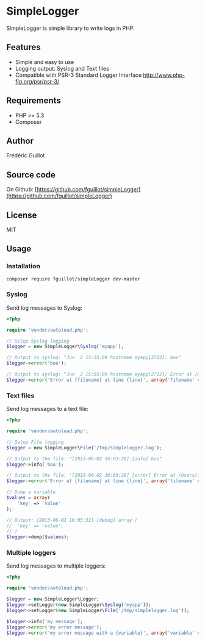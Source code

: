 SimpleLogger
============

SimpleLogger is simple library to write logs in PHP.

Features
--------

- Simple and easy to use
- Logging output: Syslog and Text files
- Compatible with PSR-3 Standard Logger Interface <http://www.php-fig.org/psr/psr-3/>

Requirements
------------

- PHP >= 5.3
- Composer

Author
------

Frédéric Guillot

Source code
-----------

On Github: [https://github.com/fguillot/simpleLogger](https://github.com/fguillot/simpleLogger)

License
-------

MIT

Usage
-----

### Installation

```bash
composer require fguillot/simpleLogger dev-master
```

### Syslog

Send log messages to Syslog:

```php
<?php

require 'vendor/autoload.php';

// Setup Syslog logging
$logger = new SimpleLogger\Syslog('myapp');

// Output to syslog: "Jun  2 15:55:09 hostname myapp[2712]: boo"
$logger->error('boo');

// Output to syslog: "Jun  2 15:55:09 hostname myapp[2712]: Error at /Users/Me/Devel/libraries/simpleLogger/example.php at line 15"
$logger->error('Error at {filename} at line {line}', array('filename' => __FILE__, 'line' => __LINE__));
```

### Text files

Send log messages to a text file:

```php
<?php

require 'vendor/autoload.php';

// Setup File logging
$logger = new SimpleLogger\File('/tmp/simplelogger.log');

// Output to the file: "[2013-06-02 16:03:28] [info] boo"
$logger->info('boo');

// Output to the file: "[2013-06-02 16:03:28] [error] Error at /Users/fred/Devel/libraries/simpleLogger/example.php at line 24"
$logger->error('Error at {filename} at line {line}', array('filename' => __FILE__, 'line' => __LINE__));

// Dump a variable
$values = array(
    'key' => 'value'
);

// Output: [2013-06-02 16:05:32] [debug] array (
//  'key' => 'value',
// )
$logger->dump($values);
```

### Multiple loggers

Send log messages to multiple loggers:

```php
<?php

require 'vendor/autoload.php';

$logger = new SimpleLogger\Logger;
$logger->setLogger(new SimpleLogger\Syslog('myapp'));
$logger->setLogger(new SimpleLogger\File('/tmp/simplelogger.log'));

$logger->info('my message');
$logger->error('my error message');
$logger->error('my error message with a {variable}', array('variable' => 'test'));
```
